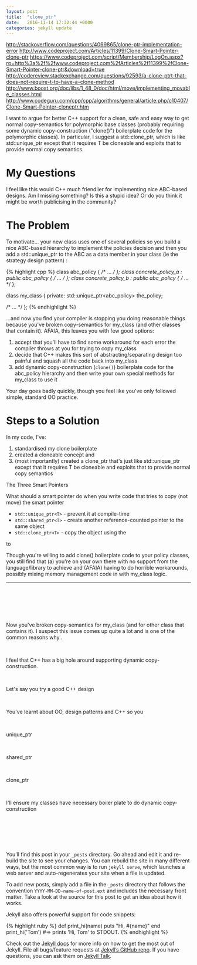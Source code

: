 ```yaml
---
layout: post
title:  "clone_ptr"
date:   2016-11-14 17:32:44 +0000
categories: jekyll update
---
```


http://stackoverflow.com/questions/4069865/clone-ptr-implementation-error
http://www.codeproject.com/Articles/11399/Clone-Smart-Pointer-clone-ptr
https://www.codeproject.com/script/Membership/LogOn.aspx?rp=http%3a%2f%2fwww.codeproject.com%2fArticles%2f11399%2fClone-Smart-Pointer-clone-ptr&download=true
http://codereview.stackexchange.com/questions/92593/a-clone-ptrt-that-does-not-require-t-to-have-a-clone-method
http://www.boost.org/doc/libs/1_48_0/doc/html/move/implementing_movable_classes.html
http://www.codeguru.com/cpp/cpp/algorithms/general/article.php/c10407/Clone-Smart-Pointer-cloneptr.htm

I want to argue for better C++ support for a clean, safe and easy way to get normal copy-semantics for polymorphic base classes (probably requiring some dynamic copy-construction ("clone()") boilerplate code for the polymorphic classes). In particular, I suggest a std::clone_ptr<T>, which is like std::unique_ptr<T> except that it requires T be cloneable and exploits that to provide normal copy semantics.

My Questions
============

I feel like this would C++ much friendlier for implementing nice ABC-based designs. Am I missing something? Is this a stupid idea? Or do you think it might be worth publicising in the community?

The Problem
===========

To motivate... your new class uses one of several policies so you build a nice ABC-based hierarchy to implement the policies decision and then you add a std::unique_ptr to the ABC as a data member in your class (ie the strategy design pattern) :

{% highlight cpp %}
class abc_policy                            { /* ... */ };
class concrete_policy_a : public abc_policy { /* ... */ };
class concrete_policy_b : public abc_policy { /* ... */ };

class my_class {
private:
  std::unique_ptr<abc_policy> the_policy;

  /* ... */
};
{% endhighlight %}

...and now you find your compiler is stopping you doing reasonable things because you've broken copy-semantics for my_class (and other classes that contain it). AFAIA, this leaves you with few good options:

 1. accept that you'll have to find some workaround for each error the compiler throws at you for trying to copy my_class
 1. decide that C++ makes this sort of abstracting/separating design too painful and squash all the code back into my_class
 1. add dynamic copy-construction (`clone()`) boilerplate code for the abc_policy hierarchy and then write your own special methods for my_class to use it

Your day goes badly quickly, though you feel like you've only followed simple, standard OO practice.

Steps to a Solution
===================

In my code, I've:
 1. standardised my clone boilerplate
 1. created a cloneable concept and
 1. (most importantly) created a clone_ptr<T> that's just like std::unique_ptr<T> except that it requires T be cloneable and exploits that to provide normal copy semantics

The Three Smart Pointers

What should a smart pointer do when you write code that tries to copy (not move) the smart pointer

 * `std::unique_ptr<T>` - prevent it at compile-time
 * `std::shared_ptr<T>` - create another reference-counted pointer to the same object
 * `std::clone_ptr<T>` - copy the object using the 

 to

 Though you're willing to add clone() boilerplate code to your policy classes, you still find that
 (a) you're on your own there with no support from the language/library to achieve  and (AFAIA) having to do horrible workarounds, possibly mixing memory management code in with my_class logic.


------

&nbsp;

&nbsp;

&nbsp;

Now you've broken copy-semantics for my_class (and for other class that contains it). I suspect this issue comes up quite a lot and is one of the common reasons why .

&nbsp;

I feel that C++ has a big hole around supporting dynamic copy-construction.

&nbsp;

Let's say you try a good C++ design 

&nbsp;

You've learnt about OO, design patterns and C++ so you 

&nbsp;

unique_ptr<T>

&nbsp;

shared_ptr<T>

&nbsp;

clone_ptr<T>

&nbsp;

I'll ensure my classes have necessary boiler plate to do dynamic copy-construction

&nbsp;

&nbsp;

&nbsp;

You’ll find this post in your `_posts` directory. Go ahead and edit it and re-build the site to see your changes. You can rebuild the site in many different ways, but the most common way is to run `jekyll serve`, which launches a web server and auto-regenerates your site when a file is updated.

To add new posts, simply add a file in the `_posts` directory that follows the convention `YYYY-MM-DD-name-of-post.ext` and includes the necessary front matter. Take a look at the source for this post to get an idea about how it works.

Jekyll also offers powerful support for code snippets:

{% highlight ruby %}
def print_hi(name)
  puts "Hi, #{name}"
end
print_hi('Tom')
#=> prints 'Hi, Tom' to STDOUT.
{% endhighlight %}

Check out the [Jekyll docs][jekyll-docs] for more info on how to get the most out of Jekyll. File all bugs/feature requests at [Jekyll’s GitHub repo][jekyll-gh]. If you have questions, you can ask them on [Jekyll Talk][jekyll-talk].

[jekyll-docs]: http://jekyllrb.com/docs/home
[jekyll-gh]:   https://github.com/jekyll/jekyll
[jekyll-talk]: https://talk.jekyllrb.com/
